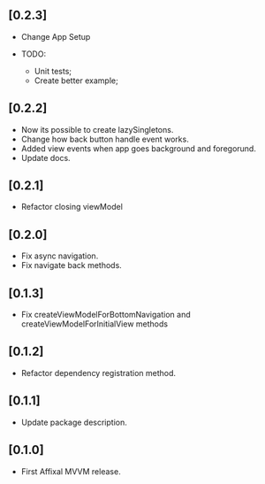 ## [0.2.3]

* Change App Setup

* TODO: 
    - Unit tests;
    - Create better example;

## [0.2.2]

* Now its possible to create lazySingletons.
* Change how back button handle event works.
* Added view events when app goes background and foregorund.
* Update docs.

## [0.2.1]

* Refactor closing viewModel

## [0.2.0]

* Fix async navigation.
* Fix navigate back methods.

## [0.1.3]

* Fix createViewModelForBottomNavigation and createViewModelForInitialView methods

## [0.1.2]

* Refactor dependency registration method.

## [0.1.1]

* Update package description. 

## [0.1.0]

* First Affixal MVVM release.